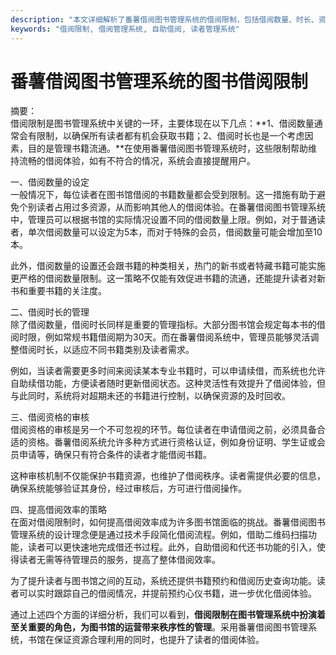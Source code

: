 ```yaml
---
description: "本文详细解析了番薯借阅图书管理系统的借阅限制，包括借阅数量、时长、资格以及如何提高借阅效率。"
keywords: "借阅限制, 借阅管理系统, 自助借阅, 读者管理系统"
---
```

# 番薯借阅图书管理系统的图书借阅限制

摘要：  
借阅限制是图书管理系统中关键的一环，主要体现在以下几点：**1、借阅数量通常会有限制，以确保所有读者都有机会获取书籍；2、借阅时长也是一个考虑因素，目的是管理书籍流通。**在使用番薯借阅图书管理系统时，这些限制帮助维持流畅的借阅体验，如有不符合的情况，系统会直接提醒用户。

一、借阅数量的设定  
一般情况下，每位读者在图书馆借阅的书籍数量都会受到限制。这一措施有助于避免个别读者占用过多资源，从而影响其他人的借阅体验。在番薯借阅图书管理系统中，管理员可以根据书馆的实际情况设置不同的借阅数量上限。例如，对于普通读者，单次借阅数量可以设定为5本，而对于特殊的会员，借阅数量可能会增加至10本。

此外，借阅数量的设置还会跟书籍的种类相关，热门的新书或者特藏书籍可能实施更严格的借阅数量限制。这一策略不仅能有效促进书籍的流通，还能提升读者对新书和重要书籍的关注度。

二、借阅时长的管理  
除了借阅数量，借阅时长同样是重要的管理指标。大部分图书馆会规定每本书的借阅时限，例如常规书籍借阅期为30天。而在番薯借阅系统中，管理员能够灵活调整借阅时长，以适应不同书籍类别及读者需求。

例如，当读者需要更多时间来阅读某本专业书籍时，可以申请续借，而系统也允许自助续借功能，方便读者随时更新借阅状态。这种灵活性有效提升了借阅体验，但与此同时，系统将对超期未还的书籍进行控制，以确保资源的及时回收。

三、借阅资格的审核  
借阅资格的审核是另一个不可忽视的环节。每位读者在申请借阅之前，必须具备合适的资格。番薯借阅系统允许多种方式进行资格认证，例如身份证明、学生证或会员申请等，确保只有符合条件的读者才能借阅书籍。

这种审核机制不仅能保护书籍资源，也维护了借阅秩序。读者需提供必要的信息，确保系统能够验证其身份，经过审核后，方可进行借阅操作。

四、提高借阅效率的策略  
在面对借阅限制时，如何提高借阅效率成为许多图书馆面临的挑战。番薯借阅图书管理系统的设计理念便是通过技术手段简化借阅流程。例如，借助二维码扫描功能，读者可以更快速地完成借还书过程。此外，自助借阅和代还书功能的引入，使得读者无需等待管理员的服务，提高了整体借阅效率。

为了提升读者与图书馆之间的互动，系统还提供书籍预约和借阅历史查询功能。读者可以实时跟踪自己的借阅情况，并提前预约心仪书籍，进一步优化借阅体验。

通过上述四个方面的详细分析，我们可以看到，**借阅限制在图书管理系统中扮演着至关重要的角色，为图书馆的运营带来秩序性的管理**。采用番薯借阅图书管理系统，书馆在保证资源合理利用的同时，也提升了读者的借阅体验。
